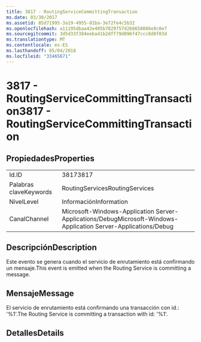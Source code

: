 ```yaml
---
title: 3817 - RoutingServiceCommittingTransaction
ms.date: 03/30/2017
ms.assetid: 85d71995-3a19-4955-81ba-3e72fe4c5b32
ms.openlocfilehash: a11195dbaa42e405b7829757d268658086e8c0e7
ms.sourcegitcommit: 3d5d33f384eeba41b2dff79d096f47ccc8d8f03d
ms.translationtype: MT
ms.contentlocale: es-ES
ms.lasthandoff: 05/04/2018
ms.locfileid: "33465671"
---
```

# <a name="3817---routingservicecommittingtransaction"></a><span data-ttu-id="39736-102">3817 - RoutingServiceCommittingTransaction</span><span class="sxs-lookup"><span data-stu-id="39736-102">3817 - RoutingServiceCommittingTransaction</span></span>
## <a name="properties"></a><span data-ttu-id="39736-103">Propiedades</span><span class="sxs-lookup"><span data-stu-id="39736-103">Properties</span></span>  
  
|||  
|-|-|  
|<span data-ttu-id="39736-104">Id.</span><span class="sxs-lookup"><span data-stu-id="39736-104">ID</span></span>|<span data-ttu-id="39736-105">3817</span><span class="sxs-lookup"><span data-stu-id="39736-105">3817</span></span>|  
|<span data-ttu-id="39736-106">Palabras clave</span><span class="sxs-lookup"><span data-stu-id="39736-106">Keywords</span></span>|<span data-ttu-id="39736-107">RoutingServices</span><span class="sxs-lookup"><span data-stu-id="39736-107">RoutingServices</span></span>|  
|<span data-ttu-id="39736-108">Nivel</span><span class="sxs-lookup"><span data-stu-id="39736-108">Level</span></span>|<span data-ttu-id="39736-109">Información</span><span class="sxs-lookup"><span data-stu-id="39736-109">Information</span></span>|  
|<span data-ttu-id="39736-110">Canal</span><span class="sxs-lookup"><span data-stu-id="39736-110">Channel</span></span>|<span data-ttu-id="39736-111">Microsoft-Windows-Application Server-Applications/Debug</span><span class="sxs-lookup"><span data-stu-id="39736-111">Microsoft-Windows-Application Server-Applications/Debug</span></span>|  
  
## <a name="description"></a><span data-ttu-id="39736-112">Descripción</span><span class="sxs-lookup"><span data-stu-id="39736-112">Description</span></span>  
 <span data-ttu-id="39736-113">Este evento se genera cuando el servicio de enrutamiento está confirmando un mensaje.</span><span class="sxs-lookup"><span data-stu-id="39736-113">This event is emitted when the Routing Service is committing a message.</span></span>  
  
## <a name="message"></a><span data-ttu-id="39736-114">Mensaje</span><span class="sxs-lookup"><span data-stu-id="39736-114">Message</span></span>  
 <span data-ttu-id="39736-115">El servicio de enrutamiento está confirmando una transacción con id.: '%1'.</span><span class="sxs-lookup"><span data-stu-id="39736-115">The Routing Service is committing a transaction with id: '%1'.</span></span>  
  
## <a name="details"></a><span data-ttu-id="39736-116">Detalles</span><span class="sxs-lookup"><span data-stu-id="39736-116">Details</span></span>

